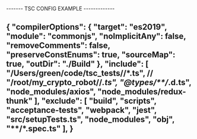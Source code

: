 
------- TSC CONFIG EXAMPLE -------------


{
   "compilerOptions": {
    "target": "es2019",
    "module": "commonjs",
    "noImplicitAny": false,
    "removeComments": false,
    "preserveConstEnums": true,
    "sourceMap": true,
    "outDir": "./Build"
   },
   "include": [
      "/Users/green/code/tsc_tests/**/*.ts",
      // "/root/my_crypto_robot/**/*.ts",
      "@types/**/*.d.ts",
      "node_modules/axios",
      "node_modules/redux-thunk"
   ],
   "exclude": [
      "build",
      "scripts",
      "acceptance-tests",
      "webpack",
      "jest",
      "src/setupTests.ts",
      "node_modules",
      "obj",
      "**/*.spec.ts"
    ],
}
 --------------------